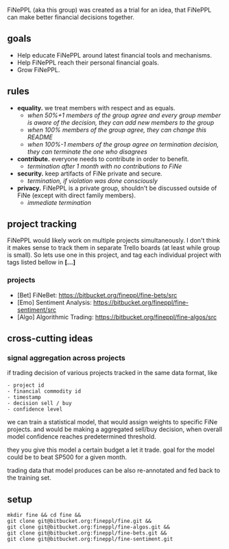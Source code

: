 FiNePPL (aka this group) was created as a trial for an idea, that FiNePPL can make better financial decisions together.

## goals

- Help educate FiNePPL around latest financial tools and mechanisms.
- Help FiNePPL reach their personal financial goals.
- Grow FiNePPL.

## rules

- **equality.** we treat members with respect and as equals.
    - _when 50%+1 members of the group agree and every group member is aware of the decision, they can add new members to the group_
    - _when 100% members of the group agree, they can change this README_
    - _when 100%-1 members of the group agree on termination decision, they can terminate the one who disagrees_
- **contribute.** everyone needs to contribute in order to benefit.
    - _termination after 1 month with no contributions to FiNe_
- **security.** keep artifacts of FiNe private and secure.
    - _termination, if violation was done consciously_
- **privacy.** FiNePPL is a private group, shouldn't be discussed outside of FiNe (except with direct family members).
    - _immediate termination_

## project tracking

FiNePPL would likely work on multiple projects simultaneously. I don't think it makes sense to track them in separate Trello boards (at least while group is small). So lets use one in this project, and tag each individual project with tags listed bellow in **[...]**

### projects

- [Bet] FiNeBet: https://bitbucket.org/fineppl/fine-bets/src
- [Emo] Sentiment Analysis: https://bitbucket.org/fineppl/fine-sentiment/src
- [Algo] Algorithmic Trading: https://bitbucket.org/fineppl/fine-algos/src

## cross-cutting ideas

### signal aggregation across projects

if trading decision of various projects tracked in the same data format, like

```
- project id
- financial commodity id
- timestamp
- decision sell / buy
- confidence level
```

we can train a statistical model, that would assign weights to specific FiNe projects.
and would be making a aggregated sell/buy decision, when overall model confidence reaches predetermined threshold.

they you give this model a certain budget a let it trade.
goal for the model could be to beat SP500 for a given month.

trading data that model produces can be also re-annotated and fed back to the training set.

## setup

```
mkdir fine && cd fine &&
git clone git@bitbucket.org:fineppl/fine.git &&
git clone git@bitbucket.org:fineppl/fine-algos.git &&
git clone git@bitbucket.org:fineppl/fine-bets.git &&
git clone git@bitbucket.org:fineppl/fine-sentiment.git
```
